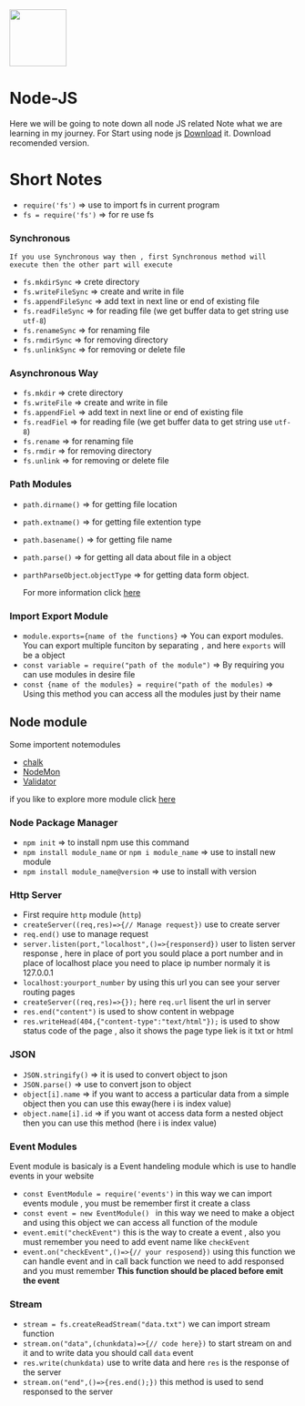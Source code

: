 
   <img style="height: 100px;width: 100px;" src="https://user-images.githubusercontent.com/89797141/228059845-e5f2f614-3f9e-4a5e-b023-bd386e914798.png">

# Node-JS
Here we will be going to note down all node JS related Note what we are learning in my journey. 
For Start using node js [Download](https://nodejs.org/en/) it. Download recomended version.
# Short Notes
- `require('fs')` => use to import fs in current program
- `fs = require('fs')` => for re use fs
###  Synchronous 
``If you use Synchronous way then , first Synchronous method will execute then the other part will execute``
- `fs.mkdirSync` => crete directory
- `fs.writeFileSync` => create and write in file
- `fs.appendFileSync` => add text in next line or end of existing file
- `fs.readFileSync` => for reading file (we get buffer data to get string use `utf-8`)
- `fs.renameSync` => for renaming file 
- `fs.rmdirSync` => for removing directory
- `fs.unlinkSync` => for removing or delete file

###  Asynchronous Way
- `fs.mkdir` => crete directory
- `fs.writeFile` => create and write in file
- `fs.appendFiel` => add text in next line or end of existing file
- `fs.readFiel` => for reading file (we get buffer data to get string use `utf-8`)
- `fs.rename` => for renaming file 
- `fs.rmdir` => for removing directory
- `fs.unlink` => for removing or delete file

### Path Modules
- `path.dirname()` => for getting file location
- `path.extname()` => for getting file extention type
- `path.basename()` => for getting file name
- `path.parse()` => for getting all data about file in a object
- `parthParseObject`.`objectType` => for getting data form object.


  For more information click [here](https://nodejs.org/dist/latest-v18.x/docs/api/path.html)
  
 ### Import Export Module
 - `module.exports={name of the functions}` => You can export modules. You can export multiple funciton by separating `,` and here `exports` will be a object
 - `const variable = require("path of the module")` => By requiring you can use modules in desire file
 - `const {name of the modules} = require("path of the modules)` => Using this method you can access all the modules just by their name

## Node module
Some importent notemodules 
 - [chalk](https://www.npmjs.com/package/chalk)
 - [NodeMon](https://www.npmjs.com/package/nodemon)
 - [Validator](https://www.npmjs.com/package/validator)

if you like to explore more module click [here](https://www.npmjs.com/)

### Node Package Manager
- `npm init` => to install npm use this command
- `npm install module_name` or `npm i module_name` => use to install new module 
- `npm install module_name@version` => use to install with version

### Http Server
- First require `http` module (`http`)
- `createServer((req,res)=>{// Manage request})` use to create server
- `req.end()` use to manage request
- `server.listen(port,"localhost",()=>{responserd})` user to listen server response , here in place of port you sould place a port number and in place of localhost        place you need to place ip number normaly it is 127.0.0.1
- `localhost:yourport_number` by using this url you can see your server routing pages
- `createServer((req,res)=>{});` here `req.url` lisent the url in server
- `res.end("content")` is used to show content in webpage
- `res.writeHead(404,{"content-type":"text/html"});` is used to show status code of the page , also it shows the page type liek is it txt or html

### JSON
- `JSON.stringify()` => it is used to convert object to json
- `JSON.parse()` => use to convert json to object
- `object[i].name` => if you want to access a particular data from a simple object then you can use this eway(here i is index value)
- `object.name[i].id` => if you want ot access data form a nested object then you can use this method (here i is index value)

### Event Modules
Event module is basicaly is a Event handeling module which is use to handle events in your website
- `const EventModule = require('events')` in this way we can import events module , you must be remember first it create a class
- `const event = new EventModule() ` in this way we need to make a object and using this object we can access all function of the module
- `event.emit("checkEvent")` this is the way to create a event , also you must remember you need to add event name like `checkEvent`
- `event.on("checkEvent",()=>{// your resposend})` using this function we can handle event and in call back function we need to add responsed and you must remember **This function should be placed before emit the event**

### Stream
- `stream = fs.createReadStream("data.txt")` we can import stream function
- `stream.on("data",(chunkdata)=>{// code here})` to start stream on and it and to write data you should call `data` event
- `res.write(chunkdata)` use to write data and here `res` is the response of the server
- `stream.on("end",()=>{res.end();})` this method is used to send responsed to the server
